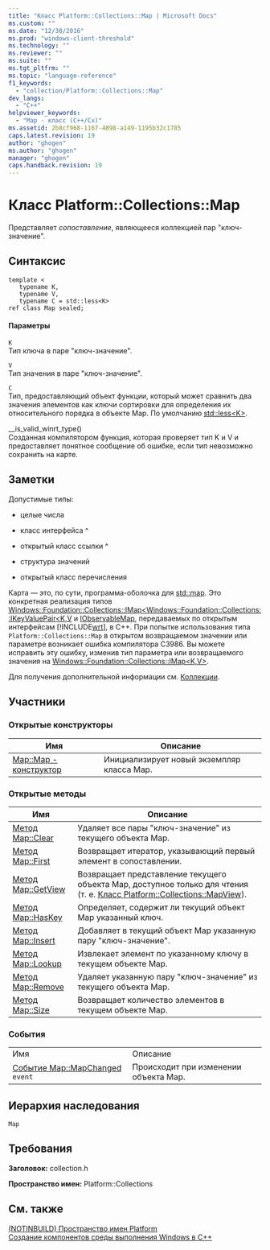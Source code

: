 ```yaml
---
title: "Класс Platform::Collections::Map | Microsoft Docs"
ms.custom: ""
ms.date: "12/30/2016"
ms.prod: "windows-client-threshold"
ms.technology: ""
ms.reviewer: ""
ms.suite: ""
ms.tgt_pltfrm: ""
ms.topic: "language-reference"
f1_keywords: 
  - "collection/Platform::Collections::Map"
dev_langs: 
  - "C++"
helpviewer_keywords: 
  - "Map - класс (C++/Cx)"
ms.assetid: 2b8cf968-1167-4898-a149-1195b32c1785
caps.latest.revision: 19
author: "ghogen"
ms.author: "ghogen"
manager: "ghogen"
caps.handback.revision: 19
---
```

# Класс Platform::Collections::Map
Представляет *сопоставление*, являющееся коллекцией пар "ключ\-значение".  
  
## Синтаксис  
  
```  
template <  
   typename K,  
   typename V,  
   typename C = std::less<K>  
ref class Map sealed;  
```  
  
#### Параметры  
 `K`  
 Тип ключа в паре "ключ\-значение".  
  
 `V`  
 Тип значения в паре "ключ\-значение".  
  
 `C`  
 Тип, предоставляющий объект функции, который может сравнить два значения элементов как ключи сортировки для определения их относительного порядка в объекте Map. По умолчанию [std::less\<K\>](../standard-library/less-struct.md).  
  
 \_\_is\_valid\_winrt\_type\(\)  
 Созданная компилятором функция, которая проверяет тип K и V и предоставляет понятное сообщение об ошибке, если тип невозможно сохранить на карте.  
  
## Заметки  
 Допустимые типы:  
  
-   целые числа  
  
-   класс интерфейса ^  
  
-   открытый класс ссылки ^  
  
-   структура значений  
  
-   открытый класс перечисления  
  
 Карта — это, по сути, программа\-оболочка для [std::map](../standard-library/map-class.md). Это конкретная реализация типов [Windows::Foundation::Collections::IMap\<Windows::Foundation::Collections::IKeyValuePair\<K,V](http://go.microsoft.com/fwlink/p/?LinkId=262408) и [IObservableMap](http://msdn.microsoft.com/library/windows/apps/br226050.aspx), передаваемых по открытым интерфейсам [!INCLUDE[wrt](../cppcx/includes/wrt-md.md)], в C\+\+. При попытке использования типа `Platform::Collections::Map` в открытом возвращаемом значении или параметре возникает ошибка компилятора C3986. Вы можете исправить эту ошибку, изменив тип параметра или возвращаемого значения на [Windows::Foundation::Collections::IMap\<K,V\>](http://go.microsoft.com/fwlink/p/?LinkId=262408).  
  
 Для получения дополнительной информации см. [Коллекции](../cppcx/collections-c-cx.md).  
  
## Участники  
  
### Открытые конструкторы  
  
|Имя|Описание|  
|---------|--------------|  
|[Map::Map \- конструктор](../cppcx/map-map-constructor.md)|Инициализирует новый экземпляр класса Map.|  
  
### Открытые методы  
  
|Имя|Описание|  
|---------|--------------|  
|[Метод Map::Clear](../cppcx/map-clear-method.md)|Удаляет все пары "ключ\-значение" из текущего объекта Map.|  
|[Метод Map::First](../cppcx/map-first-method.md)|Возвращает итератор, указывающий первый элемент в сопоставлении.|  
|[Метод Map::GetView](../cppcx/map-getview-method.md)|Возвращает представление текущего объекта Map, доступное только для чтения \(т. е. [Класс Platform::Collections::MapView](../cppcx/platform-collections-mapview-class.md)\).|  
|[Метод Map::HasKey](../cppcx/map-haskey-method.md)|Определяет, содержит ли текущий объект Map указанный ключ.|  
|[Метод Map::Insert](../cppcx/map-insert-method.md)|Добавляет в текущий объект Map указанную пару "ключ\-значение".|  
|[Метод Map::Lookup](../cppcx/map-lookup-method.md)|Извлекает элемент по указанному ключу в текущем объекте Map.|  
|[Метод Map::Remove](../cppcx/map-remove-method.md)|Удаляет указанную пару "ключ\-значение" из текущего объекта Map.|  
|[Метод Map::Size](../cppcx/map-size-method.md)|Возвращает количество элементов в текущем объекте Map.|  
  
### События  
  
|||  
|-|-|  
|Имя|Описание|  
|[Событие Map::MapChanged](../cppcx/map-mapchanged-event.md) `event`|Происходит при изменении объекта Map.|  
  
## Иерархия наследования  
 `Map`  
  
## Требования  
 **Заголовок:** collection.h  
  
 **Пространство имен:** Platform::Collections  
  
## См. также  
 [\(NOTINBUILD\) Пространство имен Platform](http://msdn.microsoft.com/ru-ru/f3ce3eab-028c-4204-ba9f-9ab8af17c8c4)   
 [Создание компонентов среды выполнения Windows в C\+\+](../Topic/Creating%20Windows%20Runtime%20Components%20in%20C++.md)